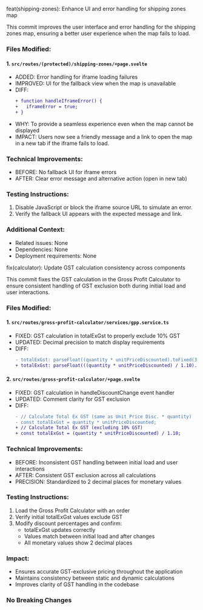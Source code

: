 feat(shipping-zones): Enhance UI and error handling for shipping zones map

This commit improves the user interface and error handling for the shipping zones map, ensuring a better user experience when the map fails to load.

### Files Modified:

#### 1. `src/routes/(protected)/shipping-zones/+page.svelte`
   - ADDED: Error handling for iframe loading failures
   - IMPROVED: UI for the fallback view when the map is unavailable
   - DIFF:
     ```diff
     + function handleIframeError() {
     +   iframeError = true;
     + }
     ```
   - WHY: To provide a seamless experience even when the map cannot be displayed
   - IMPACT: Users now see a friendly message and a link to open the map in a new tab if the iframe fails to load.

### Technical Improvements:
- BEFORE: No fallback UI for iframe errors
- AFTER: Clear error message and alternative action (open in new tab)

### Testing Instructions:
1. Disable JavaScript or block the iframe source URL to simulate an error.
2. Verify the fallback UI appears with the expected message and link.

### Additional Context:
- Related issues: None
- Dependencies: None
- Deployment requirements: None

fix(calculator): Update GST calculation consistency across components

This commit fixes the GST calculation in the Gross Profit Calculator to ensure consistent handling of GST exclusion both during initial load and user interactions.

### Files Modified:

#### 1. `src/routes/gross-profit-calculator/services/gpp.service.ts`
- FIXED: GST calculation in totalExGst to properly exclude 10% GST
- UPDATED: Decimal precision to match display requirements
- DIFF:
  ```diff
  - totalExGst: parseFloat((quantity * unitPriceDiscounted).toFixed(3)),
  + totalExGst: parseFloat(((quantity * unitPriceDiscounted) / 1.10).toFixed(2)),
  ```

#### 2. `src/routes/gross-profit-calculator/+page.svelte`
- FIXED: GST calculation in handleDiscountChange event handler
- UPDATED: Comment clarity for GST exclusion
- DIFF:
  ```diff
  - // Calculate Total Ex GST (same as Unit Price Disc. * quantity)
  - const totalExGst = quantity * unitPriceDiscounted;
  + // Calculate Total Ex GST (excluding 10% GST)
  + const totalExGst = (quantity * unitPriceDiscounted) / 1.10;
  ```

### Technical Improvements:
- BEFORE: Inconsistent GST handling between initial load and user interactions
- AFTER: Consistent GST exclusion across all calculations
- PRECISION: Standardized to 2 decimal places for monetary values

### Testing Instructions:
1. Load the Gross Profit Calculator with an order
2. Verify initial totalExGst values exclude GST
3. Modify discount percentages and confirm:
   - totalExGst updates correctly
   - Values match between initial load and after changes
   - All monetary values show 2 decimal places

### Impact:
- Ensures accurate GST-exclusive pricing throughout the application
- Maintains consistency between static and dynamic calculations
- Improves clarity of GST handling in the codebase

### No Breaking Changes